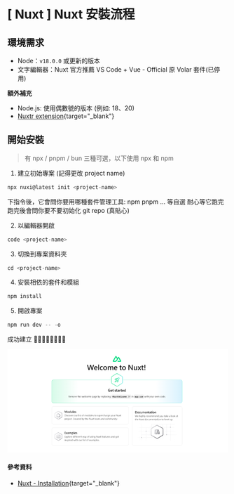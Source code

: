 # \[ Nuxt ] Nuxt 安裝流程
## 環境需求
* Node：`v18.0.0` 或更新的版本
* 文字編輯器：Nuxt 官方推薦 VS Code + ​Vue - Official 原 Volar 套件(已停用)

**額外補充**

* Node.js: 使用偶數號的版本 (例如: 18、20)
* [Nuxtr extension](https://marketplace.visualstudio.com/items?itemName=Nuxtr.nuxtr-vscode){target="_blank"}

## 開始安裝
> 有 npx / pnpm / bun 三種可選，以下使用 npx 和 npm

1. 建立初始專案 (記得更改 project name)
```js
npx nuxi@latest init <project-name>
```

下指令後，它會問你要用哪種套件管理工具: npm pnpm ... 等自選
耐心等它跑完
跑完後會問你要不要初始化 git repo (真貼心)

2. 以編輯器開啟
```js
code <project-name>
```

3. 切換到專案資料夾
```js
cd <project-name>
```
4. 安裝相依的套件和模組
```js
npm install
```
5. 開啟專案
```js
npm run dev -- -o
```

成功建立 👏🏻👏🏻👏🏻👏🏻

![成功建立 nuxt 專案](./img/image.png)

#### 參考資料
* [Nuxt - Installation](https://nuxt.com/docs/getting-started/installation#prerequisites){target="_blank"}
